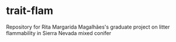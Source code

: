 trait-flam
============

Repository for Rita Margarida Magalhães's graduate project on litter flammability in Sierra Nevada mixed conifer
